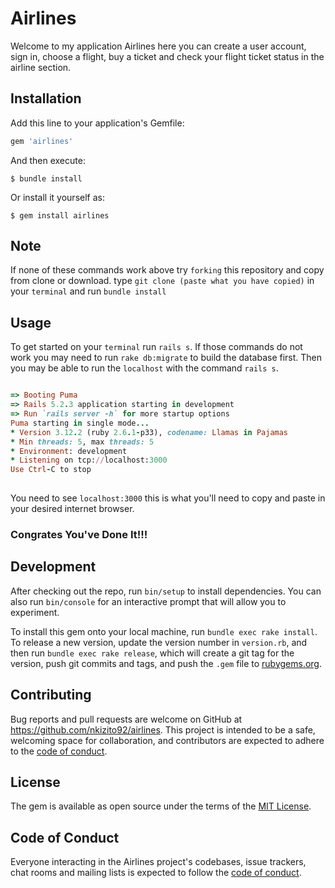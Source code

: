 # Airlines

Welcome to my application Airlines here you can create a user account, sign in, choose a flight, buy a ticket and check your flight ticket status in the airline section. 

## Installation

Add this line to your application's Gemfile:

```ruby
gem 'airlines'
```

And then execute:

    $ bundle install

Or install it yourself as:

    $ gem install airlines

## Note  
 If none of these commands work above try `forking` this repository and copy from clone or download.
 type `git clone (paste what you have copied)` in your `terminal` and run `bundle install`


## Usage

To get started on your `terminal` run `rails s`.
If those commands do not work you may need to run `rake db:migrate` to build the database first. Then you may be able to run the `localhost` with the command `rails s`. 

```ruby

=> Booting Puma
=> Rails 5.2.3 application starting in development 
=> Run `rails server -h` for more startup options
Puma starting in single mode...
* Version 3.12.2 (ruby 2.6.1-p33), codename: Llamas in Pajamas
* Min threads: 5, max threads: 5
* Environment: development
* Listening on tcp://localhost:3000
Use Ctrl-C to stop
 
```
You need to see `localhost:3000` this is what you'll need to copy and paste in your desired internet browser. 

### Congrates You've Done It!!!


## Development

After checking out the repo, run `bin/setup` to install dependencies. You can also run `bin/console` for an interactive prompt that will allow you to experiment.

To install this gem onto your local machine, run `bundle exec rake install`. To release a new version, update the version number in `version.rb`, and then run `bundle exec rake release`, which will create a git tag for the version, push git commits and tags, and push the `.gem` file to [rubygems.org](https://rubygems.org).

## Contributing

Bug reports and pull requests are welcome on GitHub at https://github.com/nkizito92/airlines. This project is intended to be a safe, welcoming space for collaboration, and contributors are expected to adhere to the [code of conduct](https://github.com/nkizito92/airlines/blob/master/CODE_OF_CONDUCT.md).


## License

The gem is available as open source under the terms of the [MIT License](https://opensource.org/licenses/MIT).

## Code of Conduct

Everyone interacting in the Airlines project's codebases, issue trackers, chat rooms and mailing lists is expected to follow the [code of conduct](https://github.com/nkizito92/airlines/blob/master/CODE_OF_CONDUCT.md).
